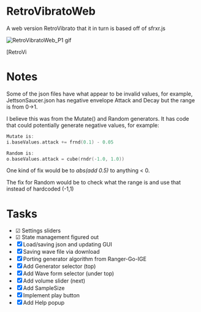 # RetroVibratoWeb
A web version RetroVibrato that it in turn is based off of sfrxr.js

![RetroVibratoWeb_P1 gif](retrovibratoweb_p1.gif)

[RetroVi
# Notes
Some of the json files have what appear to be invalid values, for example, JettsonSaucer.json has negative envelope Attack and Decay but the range is from 0->1.

I believe this was from the Mutate() and Random generators. It has code that could potentially generate negative values, for example:
```go
Mutate is:
i.baseValues.attack += frnd(0.1) - 0.05

Random is:
o.baseValues.attack = cube(rndr(-1.0, 1.0))
```
One kind of fix would be to *abs(add 0.5)* to anything < 0.

The fix for Random would be to check what the range is and use that instead of hardcoded (-1,1)

# Tasks
- ☑ Settings sliders
- ☑ State management figured out
- ☒ Load/saving json and updating GUI
- ☒ Saving wave file via download
- ☒ Porting generator algorithm from Ranger-Go-IGE
- ☒ Add Generator selector (top)
- ☒ Add Wave form selector (under top)
- ☒ Add volume slider (next)
- ☒ Add SampleSize 
- ☒ Implement play button
- ☒ Add Help popup
